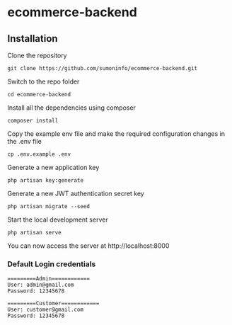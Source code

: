 # ecommerce-backend

## Installation

Clone the repository

    git clone https://github.com/sumoninfo/ecommerce-backend.git

Switch to the repo folder

    cd ecommerce-backend

Install all the dependencies using composer

    composer install

Copy the example env file and make the required configuration changes in the .env file

    cp .env.example .env

Generate a new application key

    php artisan key:generate

Generate a new JWT authentication secret key

    php artisan migrate --seed

Start the local development server

    php artisan serve

You can now access the server at http://localhost:8000 


### Default Login credentials

```
=========Admin============
User: admin@gmail.com
Password: 12345678

=========Customer============
User: customer@gmail.com
Password: 12345678
```

